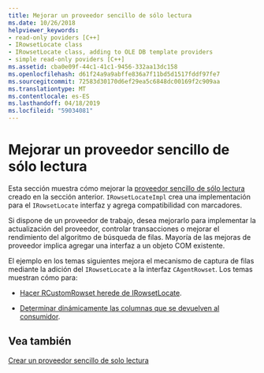 ```yaml
---
title: Mejorar un proveedor sencillo de sólo lectura
ms.date: 10/26/2018
helpviewer_keywords:
- read-only poviders [C++]
- IRowsetLocate class
- IRowsetLocate class, adding to OLE DB template providers
- simple read-only poviders [C++]
ms.assetid: cba0e09f-44c1-41c1-9456-332aa13dc158
ms.openlocfilehash: d61f24a9a9abffe836a7f11bd5d1517fddf97fe7
ms.sourcegitcommit: 72583d30170d6ef29ea5c6848dc00169f2c909aa
ms.translationtype: MT
ms.contentlocale: es-ES
ms.lasthandoff: 04/18/2019
ms.locfileid: "59034081"
---
```

# <a name="enhancing-the-simple-read-only-provider"></a>Mejorar un proveedor sencillo de sólo lectura

Esta sección muestra cómo mejorar la [proveedor sencillo de sólo lectura](../../data/oledb/implementing-the-simple-read-only-provider.md) creado en la sección anterior. `IRowsetLocateImpl` crea una implementación para el `IRowsetLocate` interfaz y agrega compatibilidad con marcadores.

Si dispone de un proveedor de trabajo, desea mejorarlo para implementar la actualización del proveedor, controlar transacciones o mejorar el rendimiento del algoritmo de búsqueda de filas. Mayoría de las mejoras de proveedor implica agregar una interfaz a un objeto COM existente.

El ejemplo en los temas siguientes mejora el mecanismo de captura de filas mediante la adición del `IRowsetLocate` a la interfaz `CAgentRowset`. Los temas muestran cómo para:

- [Hacer RCustomRowset herede de IRowsetLocate](../../data/oledb/modifying-the-inheritance-of-rmyproviderrowset.md).

- [Determinar dinámicamente las columnas que se devuelven al consumidor](../../data/oledb/dynamically-determining-columns-returned-to-the-consumer.md).

## <a name="see-also"></a>Vea también

[Crear un proveedor sencillo de solo lectura](../../data/oledb/creating-a-simple-read-only-provider.md)<br/>
